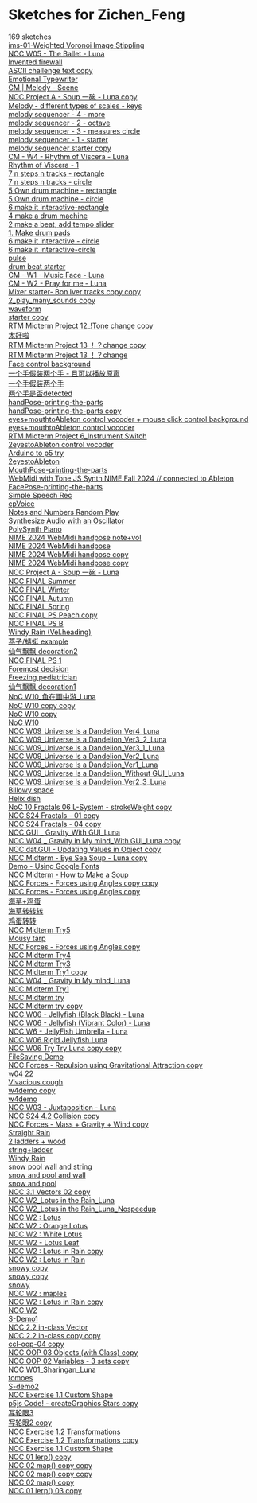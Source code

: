 # Sketches for Zichen_Feng
169 sketches  
[ims-01-Weighted Voronoi Image Stippling](https://editor.p5js.org/Zichen_Feng/sketches/y344plVBB)<!-- 2025-03-21T15:33:55.251Z -->  
[NOC W05 - The Ballet - Luna](https://editor.p5js.org/Zichen_Feng/sketches/Ov7GsGhYF)<!-- 2025-03-21T14:45:16.765Z -->  
[Invented firewall](https://editor.p5js.org/Zichen_Feng/sketches/rk3_nPRNw)<!-- 2025-03-21T13:35:00.972Z -->  
[ASCII challenge text copy](https://editor.p5js.org/Zichen_Feng/sketches/x7zxrhxwk)<!-- 2025-03-21T01:09:12.498Z -->  
[Emotional Typewriter](https://editor.p5js.org/Zichen_Feng/sketches/QUw-HHtIe)<!-- 2025-03-11T02:55:29.892Z -->  
[CM \| Melody - Scene](https://editor.p5js.org/Zichen_Feng/sketches/NYC7H3R9j)<!-- 2025-03-10T23:58:25.607Z -->  
[NOC Project A - Soup 一碗 - Luna copy](https://editor.p5js.org/Zichen_Feng/sketches/bZb7eu6is)<!-- 2025-03-10T17:20:25.357Z -->  
[Melody - different types of scales - keys](https://editor.p5js.org/Zichen_Feng/sketches/jHUsCx-zI)<!-- 2025-03-09T15:35:54.292Z -->  
[melody sequencer - 4 - more](https://editor.p5js.org/Zichen_Feng/sketches/x5CfIvaW5)<!-- 2025-03-09T04:44:17.997Z -->  
[melody sequencer - 2 - octave](https://editor.p5js.org/Zichen_Feng/sketches/hNpZe47H-)<!-- 2025-03-09T04:27:23.608Z -->  
[melody sequencer - 3 - measures circle](https://editor.p5js.org/Zichen_Feng/sketches/vi2HprRNi)<!-- 2025-03-09T03:52:27.714Z -->  
[melody sequencer - 1 - starter](https://editor.p5js.org/Zichen_Feng/sketches/RAFjRvxd1)<!-- 2025-03-09T02:36:08.500Z -->  
[melody sequencer starter copy](https://editor.p5js.org/Zichen_Feng/sketches/ANOAX0VQf)<!-- 2025-03-09T02:21:00.818Z -->  
[CM - W4 - Rhythm of Viscera - Luna](https://editor.p5js.org/Zichen_Feng/sketches/Fu3K0BPEI)<!-- 2025-02-28T05:26:37.505Z -->  
[Rhythm of Viscera - 1](https://editor.p5js.org/Zichen_Feng/sketches/WQzzGUGJH)<!-- 2025-02-26T18:21:21.506Z -->  
[7 n steps n tracks - rectangle](https://editor.p5js.org/Zichen_Feng/sketches/x2h2ZDGzH)<!-- 2025-02-24T19:13:37.184Z -->  
[7 n steps n tracks - circle](https://editor.p5js.org/Zichen_Feng/sketches/Qm1zyCcj3)<!-- 2025-02-24T19:05:47.087Z -->  
[5 Own drum machine - rectangle](https://editor.p5js.org/Zichen_Feng/sketches/bxSAlRR2c)<!-- 2025-02-24T18:21:48.836Z -->  
[5 Own drum machine - circle](https://editor.p5js.org/Zichen_Feng/sketches/p4cCid9vv)<!-- 2025-02-24T08:50:12.891Z -->  
[6 make it interactive-rectangle](https://editor.p5js.org/Zichen_Feng/sketches/S5bE92I7i)<!-- 2025-02-24T08:47:27.836Z -->  
[4 make a drum machine](https://editor.p5js.org/Zichen_Feng/sketches/8nkcBCQv-C)<!-- 2025-02-24T08:46:21.188Z -->  
[2 make a beat, add tempo slider](https://editor.p5js.org/Zichen_Feng/sketches/7E4badpe9)<!-- 2025-02-24T08:46:00.614Z -->  
[1. Make drum pads](https://editor.p5js.org/Zichen_Feng/sketches/RMi3hyAtE)<!-- 2025-02-24T08:45:52.328Z -->  
[6 make it interactive - circle](https://editor.p5js.org/Zichen_Feng/sketches/eAlfNmQGl)<!-- 2025-02-24T07:05:05.296Z -->  
[6 make it interactive-circle](https://editor.p5js.org/Zichen_Feng/sketches/mWvZjnl5j)<!-- 2025-02-24T05:56:37.204Z -->  
[pulse](https://editor.p5js.org/Zichen_Feng/sketches/ocP-7Z4G7)<!-- 2025-02-18T18:06:17.821Z -->  
[drum beat starter](https://editor.p5js.org/Zichen_Feng/sketches/RyqOATqin)<!-- 2025-02-18T17:55:05.069Z -->  
[CM - W1 - Music Face - Luna](https://editor.p5js.org/Zichen_Feng/sketches/MryU-Njjz)<!-- 2025-02-10T20:05:33.127Z -->  
[CM - W2 - Pray for me - Luna](https://editor.p5js.org/Zichen_Feng/sketches/N89G0MB4R)<!-- 2025-02-10T18:06:17.290Z -->  
[Mixer starter- Bon Iver tracks copy copy](https://editor.p5js.org/Zichen_Feng/sketches/MwhMn42hx)<!-- 2025-02-03T18:23:24.040Z -->  
[2\_play\_many\_sounds copy](https://editor.p5js.org/Zichen_Feng/sketches/Mbc0yB73Z)<!-- 2025-02-03T00:16:50.645Z -->  
[waveform](https://editor.p5js.org/Zichen_Feng/sketches/1g1xchcxB)<!-- 2025-02-02T21:01:37.047Z -->  
[starter copy](https://editor.p5js.org/Zichen_Feng/sketches/o5-OGMDCO)<!-- 2025-01-27T19:19:41.621Z -->  
[RTM Midterm Project 12\_\!Tone change copy](https://editor.p5js.org/Zichen_Feng/sketches/-GGWv8pWR)<!-- 2024-10-21T04:22:35.651Z -->  
[太好啦](https://editor.p5js.org/Zichen_Feng/sketches/UA9jA3f4d)<!-- 2024-10-20T21:21:16.718Z -->  
[RTM Midterm Project 13 ！？change copy](https://editor.p5js.org/Zichen_Feng/sketches/oPPZk52ND)<!-- 2024-10-20T06:41:31.800Z -->  
[RTM Midterm Project 13 ！？change](https://editor.p5js.org/Zichen_Feng/sketches/Vw6dWHtAy)<!-- 2024-10-20T05:59:42.262Z -->  
[Face control background](https://editor.p5js.org/Zichen_Feng/sketches/cwJFYsEKI)<!-- 2024-10-20T04:41:17.912Z -->  
[一个手假装两个手 - 且可以播放原声](https://editor.p5js.org/Zichen_Feng/sketches/C87BfWQTC)<!-- 2024-10-20T04:35:58.019Z -->  
[一个手假装两个手](https://editor.p5js.org/Zichen_Feng/sketches/O7d3AoR77)<!-- 2024-10-20T04:03:40.065Z -->  
[两个手是否detected](https://editor.p5js.org/Zichen_Feng/sketches/LOVUasPkV)<!-- 2024-10-20T03:51:01.638Z -->  
[handPose-printing-the-parts](https://editor.p5js.org/Zichen_Feng/sketches/Hejv6il9a)<!-- 2024-10-20T03:14:38.340Z -->  
[handPose-printing-the-parts copy](https://editor.p5js.org/Zichen_Feng/sketches/a-jCv7IeU)<!-- 2024-10-19T15:08:44.663Z -->  
[eyes+mouthtoAbleton control vocoder + mouse click control background](https://editor.p5js.org/Zichen_Feng/sketches/6CRobTE1x)<!-- 2024-10-19T06:37:55.996Z -->  
[eyes+mouthtoAbleton control vocoder](https://editor.p5js.org/Zichen_Feng/sketches/vcJ_bW0Ap)<!-- 2024-10-18T01:16:35.663Z -->  
[RTM Midterm Project 6\_Instrument Switch](https://editor.p5js.org/Zichen_Feng/sketches/ksLej4ddD)<!-- 2024-10-15T17:42:43.506Z -->  
[2eyestoAbleton control vocoder](https://editor.p5js.org/Zichen_Feng/sketches/2i17xwvA8)<!-- 2024-10-14T06:34:54.690Z -->  
[Arduino to p5 try](https://editor.p5js.org/Zichen_Feng/sketches/pvb5D0LQN)<!-- 2024-10-14T02:19:09.515Z -->  
[2eyestoAbleton](https://editor.p5js.org/Zichen_Feng/sketches/ur1831QrL)<!-- 2024-10-14T02:00:06.435Z -->  
[MouthPose-printing-the-parts](https://editor.p5js.org/Zichen_Feng/sketches/ykaRmht18)<!-- 2024-10-14T00:00:57.390Z -->  
[WebMidi with Tone JS Synth NIME Fall 2024 // connected to Ableton](https://editor.p5js.org/Zichen_Feng/sketches/B5JO6dHma)<!-- 2024-10-14T00:00:53.346Z -->  
[FacePose-printing-the-parts](https://editor.p5js.org/Zichen_Feng/sketches/hPKmbUe78)<!-- 2024-10-02T21:13:14.709Z -->  
[Simple Speech Rec](https://editor.p5js.org/Zichen_Feng/sketches/b6t4Zt4HS)<!-- 2024-10-02T21:12:13.015Z -->  
[cpVoice](https://editor.p5js.org/Zichen_Feng/sketches/qkXRH5zy6)<!-- 2024-10-02T20:59:15.596Z -->  
[Notes and Numbers Random Play](https://editor.p5js.org/Zichen_Feng/sketches/zf80QP-EC)<!-- 2024-10-02T20:56:54.896Z -->  
[Synthesize Audio with an Oscillator](https://editor.p5js.org/Zichen_Feng/sketches/kS5eiJSTA)<!-- 2024-10-02T20:56:52.194Z -->  
[PolySynth Piano](https://editor.p5js.org/Zichen_Feng/sketches/XDby3aToR)<!-- 2024-10-02T20:56:49.887Z -->  
[NIME 2024 WebMidi handpose  note+vol](https://editor.p5js.org/Zichen_Feng/sketches/Nmh2ul7a3)<!-- 2024-09-30T05:51:39.012Z -->  
[NIME 2024 WebMidi handpose](https://editor.p5js.org/Zichen_Feng/sketches/EahX_ZO64)<!-- 2024-09-30T04:55:47.943Z -->  
[NIME 2024 WebMidi handpose copy](https://editor.p5js.org/Zichen_Feng/sketches/wMHHaAVx-)<!-- 2024-09-30T04:51:49.139Z -->  
[NIME 2024 WebMidi handpose copy](https://editor.p5js.org/Zichen_Feng/sketches/ezBG4PoSz)<!-- 2024-09-30T03:54:13.937Z -->  
[NOC Project A - Soup 一碗 - Luna](https://editor.p5js.org/Zichen_Feng/sketches/A0o7I6hb0)<!-- 2024-09-11T17:25:05.307Z -->  
[NOC FINAL Summer](https://editor.p5js.org/Zichen_Feng/sketches/VL_U5Lv1t)<!-- 2024-06-12T03:32:21.709Z -->  
[NOC FINAL Winter](https://editor.p5js.org/Zichen_Feng/sketches/ASrwWleLH)<!-- 2024-05-13T15:48:38.384Z -->  
[NOC FINAL Autumn](https://editor.p5js.org/Zichen_Feng/sketches/YmU9q9rzF)<!-- 2024-05-13T15:48:27.575Z -->  
[NOC FINAL Spring](https://editor.p5js.org/Zichen_Feng/sketches/5DjMXnuhm)<!-- 2024-05-13T15:48:11.453Z -->  
[NOC FINAL PS  Peach copy](https://editor.p5js.org/Zichen_Feng/sketches/WSsZTGM6V)<!-- 2024-05-09T07:39:49.910Z -->  
[NOC FINAL PS B](https://editor.p5js.org/Zichen_Feng/sketches/ZWM8URXT7)<!-- 2024-05-07T06:57:55.713Z -->  
[Windy Rain (Vel.heading)](https://editor.p5js.org/Zichen_Feng/sketches/ZxaCDp6s4)<!-- 2024-05-06T19:03:26.504Z -->  
[燕子/蜻蜓 example](https://editor.p5js.org/Zichen_Feng/sketches/uP9cp24Lu)<!-- 2024-05-06T16:04:44.845Z -->  
[仙气飘飘 decoration2](https://editor.p5js.org/Zichen_Feng/sketches/7LicX3PFE)<!-- 2024-05-06T13:54:12.872Z -->  
[NOC FINAL PS 1](https://editor.p5js.org/Zichen_Feng/sketches/EnNNSqkpw)<!-- 2024-05-06T08:32:10.446Z -->  
[Foremost decision](https://editor.p5js.org/Zichen_Feng/sketches/cwJtFrKD8)<!-- 2024-05-01T08:57:25.124Z -->  
[Freezing pediatrician](https://editor.p5js.org/Zichen_Feng/sketches/OTFInXR6V)<!-- 2024-05-01T05:55:21.702Z -->  
[仙气飘飘 decoration1](https://editor.p5js.org/Zichen_Feng/sketches/Je5aXkgXx)<!-- 2024-05-01T05:54:20.598Z -->  
[NoC  W10\_鱼在画中游\_Luna](https://editor.p5js.org/Zichen_Feng/sketches/MxWOaSS-a)<!-- 2024-04-20T18:44:18.752Z -->  
[NoC  W10 copy copy](https://editor.p5js.org/Zichen_Feng/sketches/NfpLCbvnH)<!-- 2024-04-20T04:56:59.605Z -->  
[NoC  W10 copy](https://editor.p5js.org/Zichen_Feng/sketches/AAWm4VGdy)<!-- 2024-04-20T00:44:08.242Z -->  
[NoC  W10](https://editor.p5js.org/Zichen_Feng/sketches/nAkGnO4hV)<!-- 2024-04-19T17:29:37.933Z -->  
[NOC W09\_Universe Is a Dandelion\_Ver4\_Luna](https://editor.p5js.org/Zichen_Feng/sketches/XXl3vD4HA)<!-- 2024-04-08T14:01:18.892Z -->  
[NOC W09\_Universe Is a Dandelion\_Ver3\_2\_Luna](https://editor.p5js.org/Zichen_Feng/sketches/nFpQckEJy)<!-- 2024-04-08T14:01:05.487Z -->  
[NOC W09\_Universe Is a Dandelion\_Ver3\_1\_Luna](https://editor.p5js.org/Zichen_Feng/sketches/uIWGMNxb1)<!-- 2024-04-08T14:00:51.859Z -->  
[NOC W09\_Universe Is a Dandelion\_Ver2\_Luna](https://editor.p5js.org/Zichen_Feng/sketches/4Pu8xSVS5)<!-- 2024-04-08T14:00:39.778Z -->  
[NOC W09\_Universe Is a Dandelion\_Ver1\_Luna](https://editor.p5js.org/Zichen_Feng/sketches/L--aK5F_w)<!-- 2024-04-08T14:00:22.846Z -->  
[NOC W09\_Universe Is a Dandelion\_Without GUI\_Luna](https://editor.p5js.org/Zichen_Feng/sketches/E3T53F4N9)<!-- 2024-04-08T14:00:09.097Z -->  
[NOC W09\_Universe Is a Dandelion\_Ver2\_3\_Luna](https://editor.p5js.org/Zichen_Feng/sketches/XgFk5oMOm)<!-- 2024-04-08T10:33:10.542Z -->  
[Billowy spade](https://editor.p5js.org/Zichen_Feng/sketches/Wqe1LRdSn)<!-- 2024-04-08T04:59:09.123Z -->  
[Helix dish](https://editor.p5js.org/Zichen_Feng/sketches/qNUFO4pCh)<!-- 2024-04-08T04:33:01.081Z -->  
[NoC 10 Fractals 06 L-System - strokeWeight copy](https://editor.p5js.org/Zichen_Feng/sketches/dcLGi1mk5)<!-- 2024-04-08T01:17:17.844Z -->  
[NOC S24 Fractals - 01 copy](https://editor.p5js.org/Zichen_Feng/sketches/pXt1dORdJ)<!-- 2024-04-07T16:49:10.877Z -->  
[NOC S24 Fractals - 04 copy](https://editor.p5js.org/Zichen_Feng/sketches/vw0TNDYoV)<!-- 2024-04-07T16:45:49.518Z -->  
[NOC GUI \_ Gravity\_With GUI\_Luna](https://editor.p5js.org/Zichen_Feng/sketches/zJmvC5UT0)<!-- 2024-03-22T02:59:14.859Z -->  
[NOC W04 \_ Gravity in My mind\_With GUI\_Luna copy](https://editor.p5js.org/Zichen_Feng/sketches/xm1d7tVoK)<!-- 2024-03-21T14:40:56.336Z -->  
[NOC dat.GUI - Updating Values in Object copy](https://editor.p5js.org/Zichen_Feng/sketches/LAJVf99o5)<!-- 2024-03-20T18:16:30.965Z -->  
[NOC Midterm - Eye Sea Soup - Luna copy](https://editor.p5js.org/Zichen_Feng/sketches/0UPTI8nzW)<!-- 2024-03-19T05:38:38.885Z -->  
[Demo - Using Google Fonts](https://editor.p5js.org/Zichen_Feng/sketches/-N956WYX9)<!-- 2024-03-18T16:47:26.878Z -->  
[NOC Midterm - How to Make a Soup](https://editor.p5js.org/Zichen_Feng/sketches/nMHwOYAfS)<!-- 2024-03-18T11:54:15.000Z -->  
[NOC Forces - Forces using Angles copy copy](https://editor.p5js.org/Zichen_Feng/sketches/-StSTtYth)<!-- 2024-03-18T11:14:52.519Z -->  
[NOC Forces - Forces using Angles copy](https://editor.p5js.org/Zichen_Feng/sketches/O7YYWmvIu)<!-- 2024-03-18T10:45:20.001Z -->  
[海草+鸡蛋](https://editor.p5js.org/Zichen_Feng/sketches/qyP-2vOVC)<!-- 2024-03-18T10:37:35.330Z -->  
[海草转转转](https://editor.p5js.org/Zichen_Feng/sketches/lB4oR7g6n)<!-- 2024-03-18T06:24:17.562Z -->  
[鸡蛋转转](https://editor.p5js.org/Zichen_Feng/sketches/WnQI0nREY)<!-- 2024-03-18T06:18:17.328Z -->  
[NOC Midterm Try5](https://editor.p5js.org/Zichen_Feng/sketches/E3V7G1Gta)<!-- 2024-03-18T06:02:18.140Z -->  
[Mousy tarp](https://editor.p5js.org/Zichen_Feng/sketches/p_CHMtEsn)<!-- 2024-03-18T04:55:00.533Z -->  
[NOC Forces - Forces using Angles copy](https://editor.p5js.org/Zichen_Feng/sketches/vAdkQsACi)<!-- 2024-03-18T04:03:18.182Z -->  
[NOC Midterm Try4](https://editor.p5js.org/Zichen_Feng/sketches/ulmcUfozv)<!-- 2024-03-17T18:36:21.495Z -->  
[NOC Midterm Try3](https://editor.p5js.org/Zichen_Feng/sketches/ZtDoZzZuH)<!-- 2024-03-17T17:34:02.658Z -->  
[NOC Midterm Try1 copy](https://editor.p5js.org/Zichen_Feng/sketches/AwOhOCOsZ)<!-- 2024-03-17T11:53:41.368Z -->  
[NOC W04 \_ Gravity in My mind\_Luna](https://editor.p5js.org/Zichen_Feng/sketches/u2sXMViFM)<!-- 2024-03-17T11:07:56.021Z -->  
[NOC Midterm Try1](https://editor.p5js.org/Zichen_Feng/sketches/X9r0IFRL0)<!-- 2024-03-17T10:22:45.445Z -->  
[NOC Midterm try](https://editor.p5js.org/Zichen_Feng/sketches/OCm0_cGyZ)<!-- 2024-03-16T20:29:25.092Z -->  
[NOC Midterm try copy](https://editor.p5js.org/Zichen_Feng/sketches/0BKfV7fzQ)<!-- 2024-03-16T19:36:31.949Z -->  
[NOC W06 - Jellyfish (Black Black) - Luna](https://editor.p5js.org/Zichen_Feng/sketches/bxO6gWQi1)<!-- 2024-03-16T13:07:34.028Z -->  
[NOC W06 - Jellyfish (Vibrant Color) - Luna](https://editor.p5js.org/Zichen_Feng/sketches/cB_8BgyPh)<!-- 2024-03-12T11:21:21.979Z -->  
[NOC W6 - JellyFish Umbrella - Luna](https://editor.p5js.org/Zichen_Feng/sketches/xoxKoqaip)<!-- 2024-03-12T11:18:20.376Z -->  
[NOC W06 Rigid Jellyfish Luna](https://editor.p5js.org/Zichen_Feng/sketches/svtrR5I6I)<!-- 2024-03-11T14:54:07.406Z -->  
[NOC W06 Try Try Luna copy copy](https://editor.p5js.org/Zichen_Feng/sketches/g6KL6keRO)<!-- 2024-03-11T10:46:10.805Z -->  
[FileSaving Demo](https://editor.p5js.org/Zichen_Feng/sketches/dvsdYJEZ6)<!-- 2024-03-08T18:33:02.262Z -->  
[NOC Forces - Repulsion using Gravitational Attraction copy](https://editor.p5js.org/Zichen_Feng/sketches/PakQKor_5)<!-- 2024-02-25T20:15:13.924Z -->  
[w04 22](https://editor.p5js.org/Zichen_Feng/sketches/OxhFvsPzo)<!-- 2024-02-25T15:42:30.501Z -->  
[Vivacious cough](https://editor.p5js.org/Zichen_Feng/sketches/YoNZiP1VY)<!-- 2024-02-25T14:44:36.309Z -->  
[w4demo copy](https://editor.p5js.org/Zichen_Feng/sketches/HMrTv7O1x)<!-- 2024-02-25T12:45:11.113Z -->  
[w4demo](https://editor.p5js.org/Zichen_Feng/sketches/rH2ZtdNcI)<!-- 2024-02-25T12:43:49.758Z -->  
[NOC W03 - Juxtaposition - Luna](https://editor.p5js.org/Zichen_Feng/sketches/xsGzd7-fK)<!-- 2024-02-22T18:01:22.701Z -->  
[NOC S24 4.2 Collision copy](https://editor.p5js.org/Zichen_Feng/sketches/wwcDLfSVn)<!-- 2024-02-22T11:49:14.043Z -->  
[NOC Forces - Mass + Gravity + Wind copy](https://editor.p5js.org/Zichen_Feng/sketches/mNOTVVPGy)<!-- 2024-02-20T15:52:08.962Z -->  
[Straight Rain](https://editor.p5js.org/Zichen_Feng/sketches/q8Q3zUHuT)<!-- 2024-02-19T10:28:13.390Z -->  
[2 ladders + wood](https://editor.p5js.org/Zichen_Feng/sketches/4ze7k52yi)<!-- 2024-02-19T10:20:32.508Z -->  
[string+ladder](https://editor.p5js.org/Zichen_Feng/sketches/RZFJK03ua)<!-- 2024-02-19T10:19:55.939Z -->  
[Windy Rain](https://editor.p5js.org/Zichen_Feng/sketches/Q3J8nL5gg)<!-- 2024-02-19T10:19:10.029Z -->  
[snow pool wall and string](https://editor.p5js.org/Zichen_Feng/sketches/k_SpswfP4)<!-- 2024-02-19T10:13:02.528Z -->  
[snow and pool and wall](https://editor.p5js.org/Zichen_Feng/sketches/N5dSdAnhO)<!-- 2024-02-19T10:10:40.703Z -->  
[snow and pool](https://editor.p5js.org/Zichen_Feng/sketches/wZYAsI3v4)<!-- 2024-02-19T10:07:53.157Z -->  
[NOC 3.1 Vectors 02 copy](https://editor.p5js.org/Zichen_Feng/sketches/uMWFgGsfv)<!-- 2024-02-06T11:35:23.326Z -->  
[NOC W2\_Lotus in the Rain\_Luna](https://editor.p5js.org/Zichen_Feng/sketches/DlXsu0biz)<!-- 2024-02-05T18:06:51.591Z -->  
[NOC W2\_Lotus in the Rain\_Luna\_Nospeedup](https://editor.p5js.org/Zichen_Feng/sketches/ImEnxWCy0)<!-- 2024-02-05T11:25:18.025Z -->  
[NOC W2 : Lotus](https://editor.p5js.org/Zichen_Feng/sketches/xsMwdpw5cE)<!-- 2024-02-05T11:14:33.926Z -->  
[NOC W2 : Orange Lotus](https://editor.p5js.org/Zichen_Feng/sketches/K8_Uaqo0W)<!-- 2024-02-05T11:08:40.417Z -->  
[NOC W2 : White Lotus](https://editor.p5js.org/Zichen_Feng/sketches/doiXz8A1W)<!-- 2024-02-05T11:03:07.872Z -->  
[NOC W2 - Lotus Leaf](https://editor.p5js.org/Zichen_Feng/sketches/lAhyPE-Ll)<!-- 2024-02-05T10:56:54.346Z -->  
[NOC W2 : Lotus in Rain copy](https://editor.p5js.org/Zichen_Feng/sketches/LqdpoAvO5W)<!-- 2024-02-05T03:40:30.650Z -->  
[NOC W2 : Lotus in Rain](https://editor.p5js.org/Zichen_Feng/sketches/wKsv_mYt7)<!-- 2024-02-04T20:24:51.995Z -->  
[snowy copy](https://editor.p5js.org/Zichen_Feng/sketches/sXVqVi1K9)<!-- 2024-02-04T20:22:25.385Z -->  
[snowy copy](https://editor.p5js.org/Zichen_Feng/sketches/V_IZoWmip)<!-- 2024-02-04T19:55:36.092Z -->  
[snowy](https://editor.p5js.org/Zichen_Feng/sketches/2FEM22u4B)<!-- 2024-02-04T19:49:20.588Z -->  
[NOC W2 : maples](https://editor.p5js.org/Zichen_Feng/sketches/THpKvzjpy)<!-- 2024-02-04T19:39:48.664Z -->  
[NOC W2 : Lotus in Rain copy](https://editor.p5js.org/Zichen_Feng/sketches/AP6Jhjeu4)<!-- 2024-02-04T14:55:30.679Z -->  
[NOC W2](https://editor.p5js.org/Zichen_Feng/sketches/Ju6elFzUb)<!-- 2024-02-04T10:42:35.308Z -->  
[S-Demo1](https://editor.p5js.org/Zichen_Feng/sketches/RgbTHrXUq)<!-- 2024-02-04T09:29:09.516Z -->  
[NOC 2.2 in-class Vector](https://editor.p5js.org/Zichen_Feng/sketches/h_JUE13PU)<!-- 2024-02-04T07:52:21.453Z -->  
[NOC 2.2 in-class copy copy](https://editor.p5js.org/Zichen_Feng/sketches/7jgZlPlyj)<!-- 2024-02-01T11:38:09.176Z -->  
[ccl-oop-04 copy](https://editor.p5js.org/Zichen_Feng/sketches/A7_8n2a-3)<!-- 2024-02-01T11:27:02.239Z -->  
[NOC OOP 03 Objects (with Class) copy](https://editor.p5js.org/Zichen_Feng/sketches/5T4iyOM_l)<!-- 2024-01-30T11:39:54.578Z -->  
[NOC OOP 02 Variables - 3 sets copy](https://editor.p5js.org/Zichen_Feng/sketches/wEoPGTZyA)<!-- 2024-01-30T11:35:26.161Z -->  
[NOC W01\_Sharingan\_Luna](https://editor.p5js.org/Zichen_Feng/sketches/hh1An5tTt)<!-- 2024-01-29T14:49:58.788Z -->  
[tomoes](https://editor.p5js.org/Zichen_Feng/sketches/TlFML37jb)<!-- 2024-01-29T08:22:43.273Z -->  
[S-demo2](https://editor.p5js.org/Zichen_Feng/sketches/C36lroUV7)<!-- 2024-01-29T08:22:25.606Z -->  
[NOC Exercise 1.1 Custom Shape](https://editor.p5js.org/Zichen_Feng/sketches/nX-nbyGOx)<!-- 2024-01-29T02:33:35.588Z -->  
[p5js Code\! - createGraphics Stars copy](https://editor.p5js.org/Zichen_Feng/sketches/3q5LpeCCa)<!-- 2024-01-28T16:21:11.051Z -->  
[写轮眼3](https://editor.p5js.org/Zichen_Feng/sketches/kJeaCwfUM)<!-- 2024-01-28T14:56:54.285Z -->  
[写轮眼2 copy](https://editor.p5js.org/Zichen_Feng/sketches/fv5973Sc2)<!-- 2024-01-28T14:40:20.880Z -->  
[NOC Exercise 1.2 Transformations](https://editor.p5js.org/Zichen_Feng/sketches/4ha6S55u0)<!-- 2024-01-28T10:39:25.539Z -->  
[NOC Exercise 1.2 Transformations copy](https://editor.p5js.org/Zichen_Feng/sketches/DKXMNffNv)<!-- 2024-01-28T10:09:48.795Z -->  
[NOC Exercise 1.1 Custom Shape](https://editor.p5js.org/Zichen_Feng/sketches/_8audR0YL)<!-- 2024-01-26T02:07:51.102Z -->  
[NOC 01 lerp() copy](https://editor.p5js.org/Zichen_Feng/sketches/DH3MnQq8M)<!-- 2024-01-25T11:32:48.842Z -->  
[NOC 02 map() copy copy](https://editor.p5js.org/Zichen_Feng/sketches/5PvmmdZ9H)<!-- 2024-01-25T11:28:57.431Z -->  
[NOC 02 map() copy copy](https://editor.p5js.org/Zichen_Feng/sketches/ERBHzP2F2)<!-- 2024-01-25T11:28:31.173Z -->  
[NOC 02 map() copy](https://editor.p5js.org/Zichen_Feng/sketches/iuUM5q7WG)<!-- 2024-01-25T11:25:37.087Z -->  
[NOC 01 lerp() 03 copy](https://editor.p5js.org/Zichen_Feng/sketches/gRuC_jG2q)<!-- 2024-01-25T11:20:02.538Z -->  